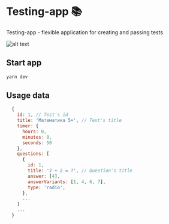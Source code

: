 # Testing-app 📚

Testing-app - flexible application for creating and passing tests

![alt text](https://i.ibb.co/dtVYxHS/Screenshot-7.png)

## Start app

```bash
yarn dev
```

## Usage data

```js
  {
    id: 1, // Test's id
    title: 'Математика 5+', // Test's title
    timer: {
      hours: 0,
      minutes: 0,
      seconds: 50
    },
    questions: [
      {
        id: 1,
        title: '2 + 2 = ?', // Question's title
        answer: [4],
        answerVariants: [1, 4, 6, 7],
        type: 'radio',
      },
      ...
    ]
    ...
  }  
```